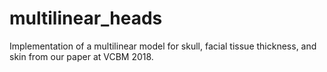# multilinear_heads
Implementation of  a multilinear model for skull, facial tissue thickness, and skin from our paper at VCBM 2018.
